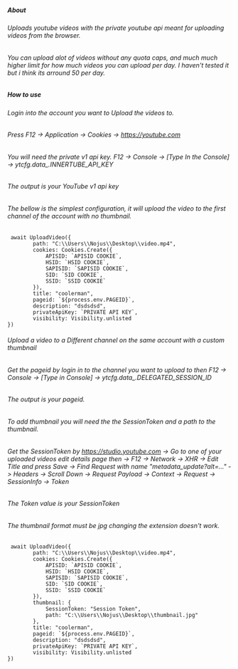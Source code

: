 ##### About
###### Uploads youtube videos with the private youtube api meant for uploading videos from the browser.
###### You can upload alot of videos without any quota caps, and much much higher limit for how much videos you can upload per day. I haven't tested it but i think its arround 50 per day.

##### How to use
###### Login into the account you want to Upload the videos to.
###### Press F12 -> Application -> Cookies -> https://youtube.com
###### You will need the private v1 api key. F12 -> Console -> [Type In the Console] -> ytcfg.data_.INNERTUBE_API_KEY 
###### The output is your YouTube v1 api key
###### The bellow is the simplest configuration, it will upload the video to the first channel of the account with no thumbnail.
```
 await UploadVideo({
        path: "C:\\Users\\Nojus\\Desktop\\video.mp4",
        cookies: Cookies.Create({
            APISID: `APISID COOKIE`,
            HSID: `HSID COOKIE`,
            SAPISID: `SAPISID COOKIE`,
            SID: `SID COOKIE`,
            SSID: `SSID COOKIE`
        }),
        title: "coolerman",
        pageid: `${process.env.PAGEID}`,
        description: "dsdsdsd",
        privateApiKey: `PRIVATE API KEY`,
        visibility: Visibility.unlisted
})
```

###### Upload a video to a Different channel on the same account with a custom thumbnail
###### Get the pageid by login in to the channel you want to upload to then F12 -> Console -> [Type in Console] -> ytcfg.data_.DELEGATED_SESSION_ID
###### The output is your pageid.

###### To add thumbnail you will need the the SessionToken and a path to the thumbnail.
###### Get the SessionToken by https://studio.youtube.com -> Go to one of your uploaded videos edit details page then -> F12 -> Network -> XHR -> Edit Title and press Save -> Find Request with name "metadata_update?alt=..." -> Headers -> Scroll Down -> Request Payload -> Context -> Request -> SessionInfo -> Token 
###### The Token value is your SessionToken
###### The thumbnail format must be jpg changing the extension doesn't work.
```
 await UploadVideo({
        path: "C:\\Users\\Nojus\\Desktop\\video.mp4",
        cookies: Cookies.Create({
            APISID: `APISID COOKIE`,
            HSID: `HSID COOKIE`,
            SAPISID: `SAPISID COOKIE`,
            SID: `SID COOKIE`,
            SSID: `SSID COOKIE`
        }),
        thumbnail: {
            SessionToken: "Session Token",
            path: "C:\\Users\\Nojus\\Desktop\\thumbnail.jpg"
        },
        title: "coolerman",
        pageid: `${process.env.PAGEID}`,
        description: "dsdsdsd",
        privateApiKey: `PRIVATE API KEY`,
        visibility: Visibility.unlisted
})
```
